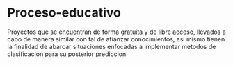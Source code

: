 # Proceso-educativo
Proyectos que se encuentran de forma gratuita y de libre acceso, llevados a cabo de manera similar con tal de  afianzar  conocimientos,
asi mismo  tienen la finalidad de abarcar situaciones enfocadas a implementar metodos de clasificacion para su posterior prediccion.
